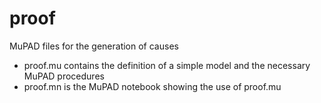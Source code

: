 # proof
MuPAD files for the generation of causes

* proof.mu contains the definition of a simple model and the necessary MuPAD procedures
* proof.mn is the MuPAD notebook showing the use of proof.mu
